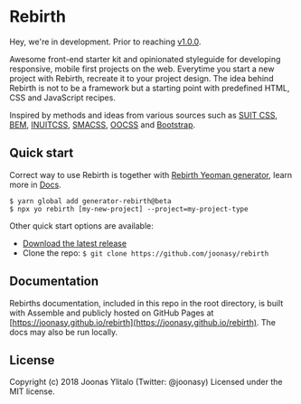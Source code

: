 # Rebirth

Hey, we're in development. Prior to reaching [v1.0.0](https://github.com/joonasy/rebirth/milestone/1).

Awesome front-end starter kit and opinionated styleguide for developing responsive, mobile first projects on the web. Everytime you start a new project with Rebirth, recreate it to your project design. The idea behind Rebirth is not to be a framework but a starting point with predefined HTML, CSS and JavaScript recipes.

Inspired by methods and ideas from various sources such as [SUIT CSS](https://github.com/suitcss/suit), [BEM](https://bem.info/), [INUITCSS](https://github.com/inuitcss), [SMACSS](https://smacss.com/), [OOCSS](http://oocss.org/) and [Bootstrap](http://getbootstrap.com).

## Quick start

Correct way to use Rebirth is together with [Rebirth Yeoman generator](https://github.com/joonasy/generator-rebirth.git), learn more in [Docs](https://joonasy.github.io/rebirth/docs/getting-started/generator/).

```shell
$ yarn global add generator-rebirth@beta
$ npx yo rebirth [my-new-project] --project=my-project-type
```

Other quick start options are available:

- [Download the latest release](https://github.com/joonasy/rebirth/releases/tag/0.5.4)
- Clone the repo: `$ git clone https://github.com/joonasy/rebirth`

## Documentation

Rebirths documentation, included in this repo in the root directory, is built with Assemble and publicly hosted on GitHub Pages at [https://joonasy.github.io/rebirth](https://joonasy.github.io/rebirth). The docs may also be run locally.

## License

Copyright (c) 2018 Joonas Ylitalo (Twitter: @joonasy) Licensed under the MIT license.
